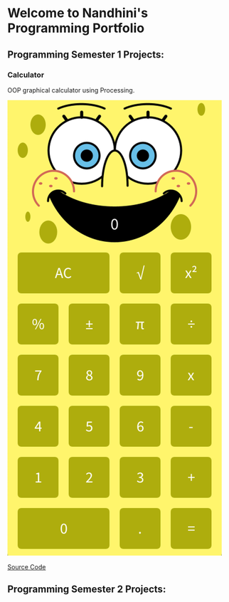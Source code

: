 # Welcome to Nandhini's Programming Portfolio

## Programming Semester 1 Projects:

### Calculator

OOP graphical calculator using Processing.

![Calculator](https://github.com/Nandhini-Ramanathan/ProgrammingPortfolio/blob/gh-pages/Images/calc.png?raw=true) 

[Source Code](https://github.com/Nandhini-Ramanathan/ProgrammingPortfolio/tree/gh-pages/src/calc)

## Programming Semester 2 Projects:
